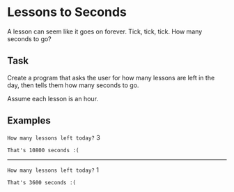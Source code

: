 # Lessons to Seconds

A lesson can seem like it goes on forever. Tick, tick, tick. How many seconds to go?

## Task

Create a program that asks the user for how many lessons are left in the day, then tells them how many seconds to go.

Assume each lesson is an hour.

## Examples

`How many lessons left today?` 3

`That's 10800 seconds :(`

---

`How many lessons left today?` 1

`That's 3600 seconds :(`